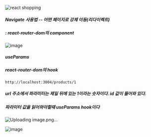 ![react shopping](https://github.com/gogoringhye/read/assets/145514996/c7aa4ae6-edab-46ee-8e22-bfc61e5136c2)

##### Navigate 사용법 -- 어떤 페이지로 강제 이동(리다이렉트)
##### : react-router-dom의 component
![image](https://github.com/gogoringhye/read/assets/145514996/acd440b4-0bad-4d52-8a41-aa7a786baef6)

##### useParams
##### react-router-dom의 hook

```
http://localhost:3004/products/1
```
##### url 주소에서 파라미터는 제일 뒤에 있는 1이라는 숫자이다. id 값이 들어와 있다.
##### 파라미터 값을 읽어와야할때 useParams hook이다
![Uploading image.png…]()

![image](https://github.com/gogoringhye/read/assets/145514996/ade7dc66-b1f8-4fd3-95b8-59d6531e3658)


